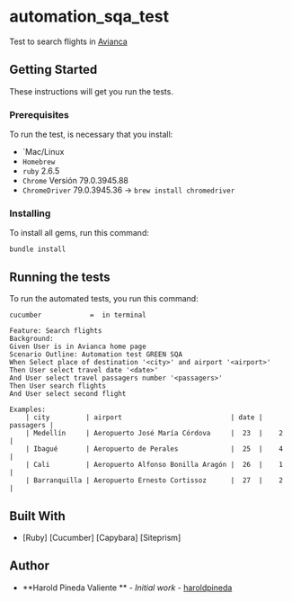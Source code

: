 # automation_sqa_test

Test to search flights in [Avianca](https://www.avianca.com/co/es/)

## Getting Started

These instructions will get you run the tests.

### Prerequisites

To run the test, is necessary that you install:
 - `Mac/Linux
 - `Homebrew`
 - `ruby` 2.6.5
 - `Chrome` Versión 79.0.3945.88
 - `ChromeDriver` 79.0.3945.36 ->
  ``` brew install chromedriver ```

### Installing

To install all gems, run this command:

```
bundle install
```
## Running the tests

To run the automated tests, you run this command:

```
cucumber            =  in terminal
```
```
Feature: Search flights
Background:
Given User is in Avianca home page
Scenario Outline: Automation test GREEN SQA
When Select place of destination '<city>' and airport '<airport>'
Then User select travel date '<date>'
And User select travel passagers number '<passagers>'
Then User search flights
And User select second flight

Examples:
    | city         | airport                           | date | passagers |
    | Medellín     | Aeropuerto José María Córdova     |  23  |    2      |
    | Ibagué       | Aeropuerto de Perales             |  25  |    4      |
    | Cali         | Aeropuerto Alfonso Bonilla Aragón |  26  |    1      |
    | Barranquilla | Aeropuerto Ernesto Cortissoz      |  27  |    2      |
```

## Built With

* [Ruby] [Cucumber] [Capybara] [Siteprism]

## Author

* **Harold Pineda Valiente ** - *Initial work* - [haroldpineda](https://github.com/haroldpineda)



